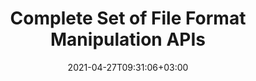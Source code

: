 ---
############################# Static ############################
layout: "product"
date: 2021-04-27T09:31:06+03:00
draft: false

############################# Head ############################
head_title: ".NET Java Document Manipulation APIs for File Management Systems"
head_description: ".NET and Java document manipulation and viewing APIs for Word Excel PowerPoint Outlook HTML PDF. Add Imaging Barcode and OCR features to .NET or Java applications."

############################# Header ############################
title: "Complete Set of File Format Manipulation APIs"
description: "Perform document processing tasks on Word, Excel, PDF, PowerPoint, Outlook and more than 100 other file formats, using our native APIs for .NET & Java."
button:
  enable: true

############################# APIs ###############################
apis:
  enable: true

  api:
    # api loop
    - title: "Conholdate.Total Product Family Includes"
      link: "https://products.conholdate.com/total"
      label: "View All On Premise APIs"
      api_product:
        # api_product loop
        - link: "/total/net"
          img_alt: "Conholdate.Total for .NET"
          image: "/images/conholdate_total-for-net.png"
          product: "Conholdate.Total for"
          platform: ".NET"
          content: "Target Windows Forms, ASP.NET, WPF, WCF or any type of application based on .NET Framework 2.0 or later."

        # api_product loop
        - link: "/total/java"
          img_alt: "Conholdate.Total for Java"
          image: "/images/conholdate_total-for-java.png"
          product: "Conholdate.Total for"
          platform: "Java"
          content: "Native Java APIs for the desktop, web or any kind of application based on Java SE or EE."

############################# Support ############################
support:
    enable: true

############################# Back to top ###############################
back_to_top:
  enable: true
---